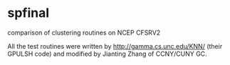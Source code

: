 spfinal
=======

comparison of clustering routines on NCEP CFSRV2

All the test routines were written by http://gamma.cs.unc.edu/KNN/ (their GPULSH code) and modified by Jianting Zhang of CCNY/CUNY GC. 

